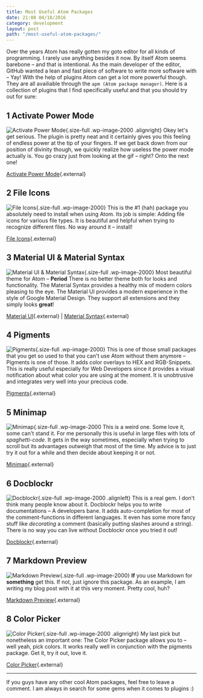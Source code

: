 ```yaml
---
title: Most Useful Atom Packages
date: 21:08 04/18/2016
category: development
layout: post
path: "/most-useful-atom-packages/"
---
```


Over the years Atom has really gotten my goto editor for all kinds of programming. I rarely use anything besides it now. By itself Atom seems barebone – and that is intentional. As the main developer of the editor, GitHub wanted a lean and fast piece of software to write more software with – Yay!
With the help of plugins Atom can get a lot more powerful though. They are all availiable through the `apm (Atom package manager)`. Here is a collection of plugins that I find specifically useful and that you should try out for sure:

## 1 Activate Power Mode
![Activate Power Mode](activate-power-mode.gif "best plugin EVER"){.size-full .wp-image-2000 .alignright}
Okey let's get serious. The plugin is pretty neat and it certainly gives you this feeling of endless power at the tip of your fingers. If we get back down from our position of divinity though, we quickly realize how useless the power mode actually is. You go crazy just from looking at the gif – right? Onto the next one!

[Activate Power Mode](https://atom.io/packages/activate-power-mode){.external}

## 2 File Icons
![File Icons](file-icons.png "File Icons"){.size-full .wp-image-2000}
This is the #1 (hah) package you absolutely need to install when using Atom. Its job is simple: Adding file icons for various file types. It is beautiful and helpful when trying to recognize different files. No way around it – install!

[File Icons](https://atom.io/packages/file-icons){.external}

## 3 Material UI & Material Syntax
![Material UI & Material Syntax](material-syntax.png "Material UI & Material Syntax"){.size-full .wp-image-2000}
Most beautiful theme for Atom – **Period** There is no better theme both for looks and functionality. The Material Syntax provides a healthy mix of modern colors pleasing to the eye. The Material UI provides a modern experience in the style of Google Material Design. They support all extensions and they simply looks **great**!

[Material UI](https://atom.io/themes/atom-material-ui){.external} | [Material Syntax](https://atom.io/themes/atom-material-syntax){.external}

## 4 Pigments
![Pigments](pigments.gif "Pigments"){.size-full .wp-image-2000}
This is one of those small packages that you get so used to that you can't use Atom without them anymore – Pigments is one of those. It adds color overlays to HEX and RGB-Snippets. This is really useful especially for Web Developers since it provides a visual notification about what color you are using at the moment. It is unobtrusive and integrates very well into your precious code.

[Pigments](https://atom.io/packages/pigments){.external}

## 5 Minimap
![Minimap](minimap.png "Minimap"){.size-full .wp-image-2000
This is a weird one. Some love it, some can't stand it. For me personally this is useful in large files with lots of *spaghetti-code*. It gets in the way sometimes, especially when trying to scroll but its advantages outweigh that most of the time. My advice is to just try it out for a while and then decide about keeping it or not.

[Minimap](https://atom.io/packages/minimap){.external}

## 6 Docblockr
![Docblockr](docblockr.gif "Docblockr"){.size-full .wp-image-2000 .alignleft}
This is a real gem. I don't think many people know about it. Docblockr helps you to write documentations – A developers bane. It adds auto-completion for most of the comment-functions in different languages. It even has some more fancy stuff like *decorating* a comment (basically putting slashes around a string). There is no way you can live without Docblockr once you tried it out!

[Docblockr](https://atom.io/packages/docblockr){.external}

## 7 Markdown Preview
![Markdown Preview](markdown-preview.png "Markdown Preview"){.size-full .wp-image-2000}
**If** you use Markdown for **something** get this. If not, just ignore this package. As an example, I am writing my blog post with it at this very moment. Pretty cool, huh?

[Markdown Preview](https://atom.io/packages/markdown-preview){.external}

## 8 Color Picker
![Color Picker](color-picker.gif "Color Picker"){.size-full .wp-image-2000 .alignright}
My last pick but nonetheless an important one: The Color Picker package allows you to – well yeah, pick colors. It works really well in conjunction with the pigments package. Get it, try it out, love it.

[Color Picker](https://atom.io/packages/color-picker){.external}

---

If you guys have any other cool Atom packages, feel free to leave a comment. I am always in search for some gems when it comes to plugins :)
